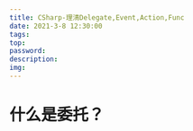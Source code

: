 ```yaml
---
title: CSharp-理清Delegate,Event,Action,Func
date: 2021-3-8 12:30:00
tags:
top:
password:
description: 
img:
---
```

# 什么是委托？